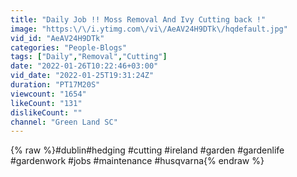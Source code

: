 ```yaml
---
title: "Daily Job !! Moss Removal And Ivy Cutting back !"
image: "https:\/\/i.ytimg.com\/vi\/AeAV24H9DTk\/hqdefault.jpg"
vid_id: "AeAV24H9DTk"
categories: "People-Blogs"
tags: ["Daily","Removal","Cutting"]
date: "2022-01-26T10:22:46+03:00"
vid_date: "2022-01-25T19:31:24Z"
duration: "PT17M20S"
viewcount: "1654"
likeCount: "131"
dislikeCount: ""
channel: "Green Land SC"
---
```

{% raw %}#dublin#hedging #cutting #ireland #garden #gardenlife #gardenwork #jobs #maintenance #husqvarna{% endraw %}
